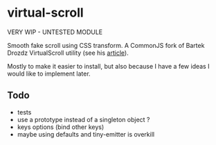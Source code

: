 virtual-scroll
=====

VERY WIP - UNTESTED MODULE

Smooth fake scroll using CSS transform.
A CommonJS fork of Bartek Drozdz VirtualScroll utility (see his [article](http://www.everyday3d.com/blog/index.php/2014/08/18/smooth-scrolling-with-virtualscroll/)).

Mostly to make it easier to install, but also because I have a few ideas I would like to implement later.

## Todo
- tests
- use a prototype instead of a singleton object ?
- keys options (bind other keys)
- maybe using defaults and tiny-emitter is overkill